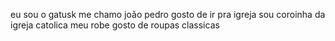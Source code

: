 eu sou o gatusk
me chamo joão pedro
gosto de ir pra igreja 
sou coroinha da igreja catolica 
meu robe gosto de roupas classicas
